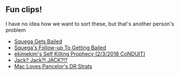 Fun clips!
---
I have no idea how we want to sort these, but that's another person's problem


* [Squega Gets Bailed](https://clips.twitch.tv/ElatedBlatantCurryPoooound)
* [Squega's Follow-up To Getting Bailed](https://clips.twitch.tv/SilkyBrightManateeArsonNoSexy)
* [ekimekim's Self Killing Prophecy (2/3/2018 CoNDUIT)](https://clips.twitch.tv/MiniatureAlluringSkunkPeteZarollTie)
* [Jack? Jack?! JACK?!?](https://clips.twitch.tv/BenevolentCheerfulConsolePeoplesChamp)
* [Mac Loves Pancelor's DR Strats](https://clips.twitch.tv/EnergeticSmokyMallardNomNom)